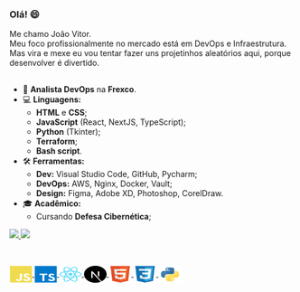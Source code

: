 <h3> Olá! 😄 </h3>
Me chamo João Vitor.<br>
Meu foco profissionalmente no mercado está em DevOps e Infraestrutura. Mas vira e mexe eu vou tentar fazer uns projetinhos aleatórios aqui, porque desenvolver é divertido.

##

- 💼 **Analista DevOps** na **Frexco**.
- 💻 **Linguagens:** 
	- **HTML** e **CSS**;
	- **JavaScript** (React, NextJS, TypeScript);
	- **Python** (Tkinter);
	- **Terraform**;
	- **Bash script**.
- 🛠️ **Ferramentas:** 
	- **Dev:** Visual Studio Code, GitHub, Pycharm;
	- **DevOps:** AWS, Nginx, Docker, Vault;
	- **Design:** Figma, Adobe XD, Photoshop, CorelDraw.
- 🎓 **Acadêmico:** 
	- Cursando **Defesa Cibernética**;
<div>
  <a href="https://github.com/jwmffreitas">
  <img height="180em" src="https://github-readme-stats.vercel.app/api?username=jwmffreitas&show_icons=true&theme=dark&include_all_commits=true&count_private=true"/>
  <img height="180em" src="https://github-readme-stats.vercel.app/api/top-langs/?username=jwmffreitas&layout=compact&langs_count=7&theme=dark"/>
</div>
	
##
	
<div style="display: inline_block"><br>
  <img align="center" alt="Jwmffreitas-Js" height="30" width="40" src="https://raw.githubusercontent.com/devicons/devicon/master/icons/javascript/javascript-plain.svg">
  <img align="center" alt="Jwmffreitas-Ts" height="30" width="40" src="https://raw.githubusercontent.com/devicons/devicon/master/icons/typescript/typescript-plain.svg">
  <img align="center" alt="Jwmffreitas-React" height="30" width="40" src="https://raw.githubusercontent.com/devicons/devicon/master/icons/react/react-original.svg">
  <img align="center" alt="Jwmffreitas-Next" height="30" width="40" src="https://raw.githubusercontent.com/devicons/devicon/master/icons/nextjs/nextjs-original.svg">
  <img align="center" alt="Jwmffreitas-HTML" height="30" width="40" src="https://raw.githubusercontent.com/devicons/devicon/master/icons/html5/html5-original.svg">
  <img align="center" alt="Jwmffreitas-CSS" height="30" width="40" src="https://raw.githubusercontent.com/devicons/devicon/master/icons/css3/css3-original.svg">
  <img align="center" alt="Jwmffreitas-Python" height="30" width="40" src="https://raw.githubusercontent.com/devicons/devicon/master/icons/python/python-original.svg">
</div>

